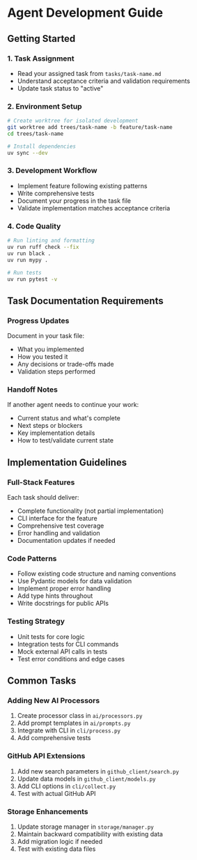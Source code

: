 # Agent Development Guide

## Getting Started

### 1. Task Assignment
- Read your assigned task from `tasks/task-name.md`
- Understand acceptance criteria and validation requirements
- Update task status to "active"

### 2. Environment Setup
```bash
# Create worktree for isolated development
git worktree add trees/task-name -b feature/task-name
cd trees/task-name

# Install dependencies
uv sync --dev
```

### 3. Development Workflow
- Implement feature following existing patterns
- Write comprehensive tests
- Document your progress in the task file
- Validate implementation matches acceptance criteria

### 4. Code Quality
```bash
# Run linting and formatting
uv run ruff check --fix
uv run black .
uv run mypy .

# Run tests
uv run pytest -v
```

## Task Documentation Requirements

### Progress Updates
Document in your task file:
- What you implemented
- How you tested it
- Any decisions or trade-offs made
- Validation steps performed

### Handoff Notes
If another agent needs to continue your work:
- Current status and what's complete
- Next steps or blockers
- Key implementation details
- How to test/validate current state

## Implementation Guidelines

### Full-Stack Features
Each task should deliver:
- Complete functionality (not partial implementation)
- CLI interface for the feature
- Comprehensive test coverage
- Error handling and validation
- Documentation updates if needed

### Code Patterns
- Follow existing code structure and naming conventions
- Use Pydantic models for data validation
- Implement proper error handling
- Add type hints throughout
- Write docstrings for public APIs

### Testing Strategy
- Unit tests for core logic
- Integration tests for CLI commands
- Mock external API calls in tests
- Test error conditions and edge cases

## Common Tasks

### Adding New AI Processors
1. Create processor class in `ai/processors.py`
2. Add prompt templates in `ai/prompts.py`
3. Integrate with CLI in `cli/process.py`
4. Add comprehensive tests

### GitHub API Extensions
1. Add new search parameters in `github_client/search.py`
2. Update data models in `github_client/models.py`
3. Add CLI options in `cli/collect.py`
4. Test with actual GitHub API

### Storage Enhancements
1. Update storage manager in `storage/manager.py`
2. Maintain backward compatibility with existing data
3. Add migration logic if needed
4. Test with existing data files